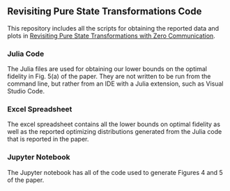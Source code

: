 ## Revisiting Pure State Transformations Code

This repository includes all the scripts for obtaining the reported data and plots in [Revisiting Pure State Transformations with Zero Communication](https://arxiv.org/abs/2301.04735).

### Julia Code

The Julia files are used for obtaining our lower bounds on the optimal fidelity in Fig. 5(a) of the paper. They are not written to be run from the command line, but rather from an IDE with a Julia extension, such as Visual Studio Code.

### Excel Spreadsheet

The excel spreadsheet contains all the lower bounds on optimal fidelity as well as the reported optimizing distributions generated from the Julia code that is reported in the paper.

### Jupyter Notebook

The Jupyter notebook has all of the code used to generate Figures 4 and 5 of the paper.
